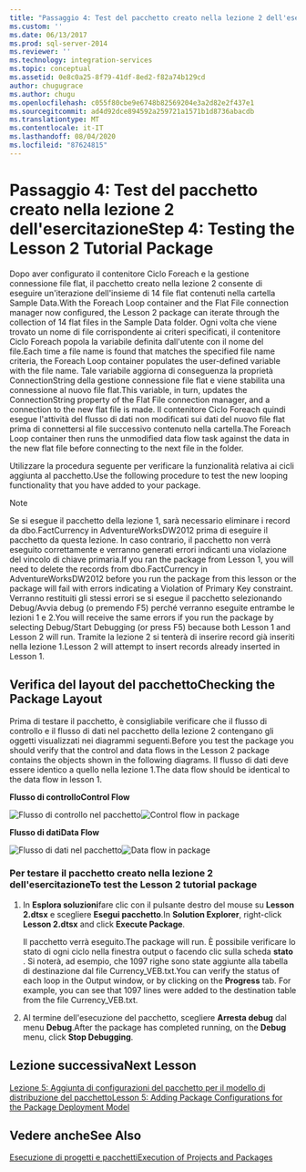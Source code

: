 ```yaml
---
title: "Passaggio 4: Test del pacchetto creato nella lezione 2 dell'esercitazione | Microsoft Docs"
ms.custom: ''
ms.date: 06/13/2017
ms.prod: sql-server-2014
ms.reviewer: ''
ms.technology: integration-services
ms.topic: conceptual
ms.assetid: 0e8c0a25-8f79-41df-8ed2-f82a74b129cd
author: chugugrace
ms.author: chugu
ms.openlocfilehash: c055f80cbe9e6748b82569204e3a2d82e2f437e1
ms.sourcegitcommit: ad4d92dce894592a259721a1571b1d8736abacdb
ms.translationtype: MT
ms.contentlocale: it-IT
ms.lasthandoff: 08/04/2020
ms.locfileid: "87624815"
---
```

# <a name="step-4-testing-the-lesson-2-tutorial-package"></a><span data-ttu-id="ade73-102">Passaggio 4: Test del pacchetto creato nella lezione 2 dell'esercitazione</span><span class="sxs-lookup"><span data-stu-id="ade73-102">Step 4: Testing the Lesson 2 Tutorial Package</span></span>
  <span data-ttu-id="ade73-103">Dopo aver configurato il contenitore Ciclo Foreach e la gestione connessione file flat, il pacchetto creato nella lezione 2 consente di eseguire un'iterazione dell'insieme di 14 file flat contenuti nella cartella Sample Data.</span><span class="sxs-lookup"><span data-stu-id="ade73-103">With the Foreach Loop container and the Flat File connection manager now configured, the Lesson 2 package can iterate through the collection of 14 flat files in the Sample Data folder.</span></span> <span data-ttu-id="ade73-104">Ogni volta che viene trovato un nome di file corrispondente ai criteri specificati, il contenitore Ciclo Foreach popola la variabile definita dall'utente con il nome del file.</span><span class="sxs-lookup"><span data-stu-id="ade73-104">Each time a file name is found that matches the specified file name criteria, the Foreach Loop container populates the user-defined variable with the file name.</span></span> <span data-ttu-id="ade73-105">Tale variabile aggiorna di conseguenza la proprietà ConnectionString della gestione connessione file flat e viene stabilita una connessione al nuovo file flat.</span><span class="sxs-lookup"><span data-stu-id="ade73-105">This variable, in turn, updates the ConnectionString property of the Flat File connection manager, and a connection to the new flat file is made.</span></span> <span data-ttu-id="ade73-106">Il contenitore Ciclo Foreach quindi esegue l'attività del flusso di dati non modificati sui dati del nuovo file flat prima di connettersi al file successivo contenuto nella cartella.</span><span class="sxs-lookup"><span data-stu-id="ade73-106">The Foreach Loop container then runs the unmodified data flow task against the data in the new flat file before connecting to the next file in the folder.</span></span>  
  
 <span data-ttu-id="ade73-107">Utilizzare la procedura seguente per verificare la funzionalità relativa ai cicli aggiunta al pacchetto.</span><span class="sxs-lookup"><span data-stu-id="ade73-107">Use the following procedure to test the new looping functionality that you have added to your package.</span></span>  
  
> [!NOTE]  
>  <span data-ttu-id="ade73-108">Se si esegue il pacchetto della lezione 1, sarà necessario eliminare i record da dbo.FactCurrency in AdventureWorksDW2012 prima di eseguire il pacchetto da questa lezione. In caso contrario, il pacchetto non verrà eseguito correttamente e verranno generati errori indicanti una violazione del vincolo di chiave primaria.</span><span class="sxs-lookup"><span data-stu-id="ade73-108">If you ran the package from Lesson 1, you will need to delete the records from dbo.FactCurrency in AdventureWorksDW2012 before you run the package from this lesson or the package will fail with errors indicating a Violation of Primary Key constraint.</span></span> <span data-ttu-id="ade73-109">Verranno restituiti gli stessi errori se si esegue il pacchetto selezionando Debug/Avvia debug (o premendo F5) perché verranno eseguite entrambe le lezioni 1 e 2.</span><span class="sxs-lookup"><span data-stu-id="ade73-109">You will receive the same errors if you run the package by selecting Debug/Start Debugging (or press F5) because both Lesson 1 and Lesson 2 will run.</span></span> <span data-ttu-id="ade73-110">Tramite la lezione 2 si tenterà di inserire record già inseriti nella lezione 1.</span><span class="sxs-lookup"><span data-stu-id="ade73-110">Lesson 2 will attempt to insert records already inserted in Lesson 1.</span></span>  
  
## <a name="checking-the-package-layout"></a><span data-ttu-id="ade73-111">Verifica del layout del pacchetto</span><span class="sxs-lookup"><span data-stu-id="ade73-111">Checking the Package Layout</span></span>  
 <span data-ttu-id="ade73-112">Prima di testare il pacchetto, è consigliabile verificare che il flusso di controllo e il flusso di dati nel pacchetto della lezione 2 contengano gli oggetti visualizzati nei diagrammi seguenti.</span><span class="sxs-lookup"><span data-stu-id="ade73-112">Before you test the package you should verify that the control and data flows in the Lesson 2 package contains the objects shown in the following diagrams.</span></span> <span data-ttu-id="ade73-113">Il flusso di dati deve essere identico a quello nella lezione 1.</span><span class="sxs-lookup"><span data-stu-id="ade73-113">The data flow should be identical to the data flow in lesson 1.</span></span>  
  
 <span data-ttu-id="ade73-114">**Flusso di controllo**</span><span class="sxs-lookup"><span data-stu-id="ade73-114">**Control Flow**</span></span>  
  
 <span data-ttu-id="ade73-115">![Flusso di controllo nel pacchetto](../../2014/tutorials/media/task4lesson2control.gif "Flusso di controllo nel pacchetto")</span><span class="sxs-lookup"><span data-stu-id="ade73-115">![Control flow in package](../../2014/tutorials/media/task4lesson2control.gif "Control flow in package")</span></span>  
  
 <span data-ttu-id="ade73-116">**Flusso di dati**</span><span class="sxs-lookup"><span data-stu-id="ade73-116">**Data Flow**</span></span>  
  
 <span data-ttu-id="ade73-117">![Flusso di dati nel pacchetto](../../2014/tutorials/media/task9lesson1data.gif "Flusso di dati nel pacchetto")</span><span class="sxs-lookup"><span data-stu-id="ade73-117">![Data flow in package](../../2014/tutorials/media/task9lesson1data.gif "Data flow in package")</span></span>  
  
### <a name="to-test-the-lesson-2-tutorial-package"></a><span data-ttu-id="ade73-118">Per testare il pacchetto creato nella lezione 2 dell'esercitazione</span><span class="sxs-lookup"><span data-stu-id="ade73-118">To test the Lesson 2 tutorial package</span></span>  
  
1.  <span data-ttu-id="ade73-119">In **Esplora soluzioni**fare clic con il pulsante destro del mouse su **Lesson 2.dtsx** e scegliere **Esegui pacchetto**.</span><span class="sxs-lookup"><span data-stu-id="ade73-119">In **Solution Explorer**, right-click **Lesson 2.dtsx** and click **Execute Package**.</span></span>  
  
     <span data-ttu-id="ade73-120">Il pacchetto verrà eseguito.</span><span class="sxs-lookup"><span data-stu-id="ade73-120">The package will run.</span></span> <span data-ttu-id="ade73-121">È possibile verificare lo stato di ogni ciclo nella finestra output o facendo clic sulla scheda **stato** . Si noterà, ad esempio, che 1097 righe sono state aggiunte alla tabella di destinazione dal file Currency_VEB.txt.</span><span class="sxs-lookup"><span data-stu-id="ade73-121">You can verify the status of each loop in the Output window, or by clicking on the **Progress** tab. For example, you can see that 1097 lines were added to the destination table from the file Currency_VEB.txt.</span></span>  
  
2.  <span data-ttu-id="ade73-122">Al termine dell'esecuzione del pacchetto, scegliere **Arresta debug** dal menu **Debug**.</span><span class="sxs-lookup"><span data-stu-id="ade73-122">After the package has completed running, on the **Debug** menu, click **Stop Debugging**.</span></span>  
  
## <a name="next-lesson"></a><span data-ttu-id="ade73-123">Lezione successiva</span><span class="sxs-lookup"><span data-stu-id="ade73-123">Next Lesson</span></span>  
 [<span data-ttu-id="ade73-124">Lezione 5: Aggiunta di configurazioni del pacchetto per il modello di distribuzione del pacchetto</span><span class="sxs-lookup"><span data-stu-id="ade73-124">Lesson 5: Adding Package Configurations for the Package Deployment Model</span></span>](../integration-services/lesson-5-add-ssis-package-configurations-for-the-package-deployment-model.md)  
  
## <a name="see-also"></a><span data-ttu-id="ade73-125">Vedere anche</span><span class="sxs-lookup"><span data-stu-id="ade73-125">See Also</span></span>  
 [<span data-ttu-id="ade73-126">Esecuzione di progetti e pacchetti</span><span class="sxs-lookup"><span data-stu-id="ade73-126">Execution of Projects and Packages</span></span>](packages/run-integration-services-ssis-packages.md)  
  
  
